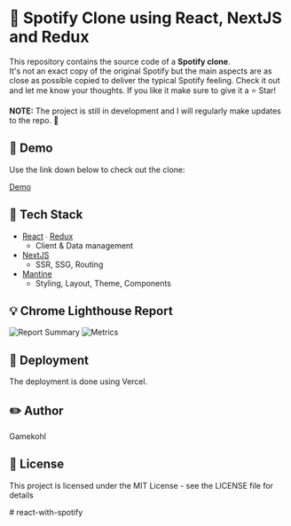 # 🔖 Spotify Clone using React, NextJS and Redux
This repository contains the source code of a **Spotify clone**. <br>
It's not an exact copy of the original Spotify but the main aspects are as close as possible copied to deliver the typical Spotify feeling.
Check it out and let me know your thoughts. If you like it make sure to give it a ⭐ Star!

**NOTE:** The project is still in development and I will regularly make updates to the repo. 🚧

## 🔭 Demo
Use the link down below to check out the clone:

[Demo](https://react-spotify-tau.vercel.app)


## 📖 Tech Stack
- [React](https://github.com/facebook/react) ∙ [Redux](https://github.com/reduxjs/redux)
    - Client & Data management
- [NextJS](https://github.com/vercel/next.js)
    - SSR, SSG, Routing
- [Mantine](https://github.com/mantinedev/mantine)
    - Styling, Layout, Theme, Components

## 💡 Chrome Lighthouse Report
![Report Summary](https://user-images.githubusercontent.com/108492240/183624931-e7ac2ca1-b2bb-4727-b002-e57f8285f673.png)
![Metrics](https://user-images.githubusercontent.com/108492240/183624967-53e9928e-2401-4141-b681-9ddf9cf2fe16.png)

## 🚀 Deployment
The deployment is done using Vercel.

## ✏️ Author
Gamekohl

## 🔑 License
This project is licensed under the MIT License - see the LICENSE file for details


#   r e a c t - w i t h - s p o t i f y  
 